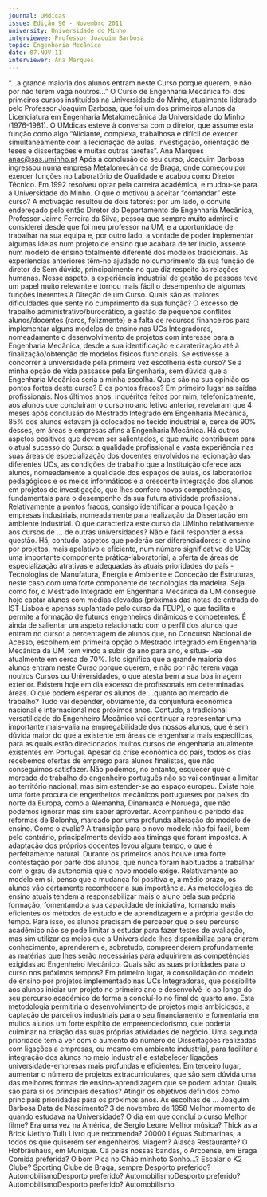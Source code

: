 ```yaml
---
journal: UMdicas
issue: Edição 96 - Novembro 2011
university: Universidade do Minho
interviewee: Professor Joaquim Barbosa
topic: Engenharia Mecânica
date: 07.NOV.11
interviewer: Ana Marques
---
```



“…a grande maioria dos alunos entram neste Curso porque querem, e não
por não terem vaga noutros…”
O Curso de Engenharia Mecânica foi dos primeiros
cursos instituídos na Universidade do Minho, atualmente liderado pelo Professor Joaquim Barbosa, que foi um dos primeiros alunos da Licenciatura
em Engenharia Metalomecânica da Universidade do Minho (1976-1981). O UMdicas esteve à
conversa com o diretor, que assume esta função
como algo “Aliciante, complexa, trabalhosa e difícil
de exercer simultaneamente com a lecionação de
aulas, investigação, orientação de teses e dissertações e muitas outras tarefas”.
Ana Marques
anac@sas.uminho.pt
Após a conclusão do seu curso, Joaquim Barbosa
ingressou numa empresa Metalomecânica de Braga, onde começou por exercer funções no Laboratório de Qualidade e acabou como Diretor Técnico.
Em 1992 resolveu optar pela carreira académica, e
mudou-se para a Universidade do Minho.
O que o motivou a aceitar “comandar” este
curso?
A motivação resultou de dois fatores: por um lado,
o convite endereçado pelo então Diretor do Departamento de Engenharia Mecânica, Professor Jaime Ferreira da Silva, pessoa que sempre muito admirei e considerei desde que foi meu professor na
UM, e a oportunidade de trabalhar na sua equipa
e, por outro lado, a vontade de poder implementar
algumas ideias num projeto de ensino que acabara
de ter início, assente num modelo de ensino totalmente diferente dos modelos tradicionais.
As experiencias anteriores têm-no ajudado
no cumprimento da sua função de diretor de
Sem dúvida, principalmente no que diz respeito
às relações humanas. Nesse aspeto, a experiência
industrial de gestão de pessoas teve um papel muito relevante e tornou mais fácil o desempenho de algumas funções inerentes à Direção de um Curso.
Quais são as maiores dificuldades que sente
no cumprimento da sua função?
O excesso de trabalho administrativo/burocrático,
a gestão de pequenos conflitos alunos/docentes
(raros, felizmente) e a falta de recursos financeiros para implementar alguns modelos de ensino nas UCs Integradoras, nomeadamente o desenvolvimento de projetos com interesse para a Engenharia Mecânica, desde a sua identificação e caraterização até à finalização/obtenção de modelos físicos funcionais.
Se estivesse a concorrer à universidade
pela primeira vez escolheria este curso?
Se a minha opção de vida passasse pela Engenharia, sem dúvida que a Engenharia Mecânica seria a minha escolha.
Quais são na sua opinião os pontos fortes
deste curso? E os pontos fracos?
Em primeiro lugar as saídas profissionais. Nos
últimos anos, inquéritos feitos por mim, telefonicamente, aos alunos que concluíram o curso no ano letivo anterior, revelaram que 4 meses após
conclusão do Mestrado Integrado em Engenharia
Mecânica, 85% dos alunos estavam já colocados no tecido industrial e, cerca de 90% desses, em áreas e empresas afins à Engenharia Mecânica. 
Há outros aspetos positivos que devem ser salientados, e que muito contribuem para o atual sucesso 
do Curso: a qualidade profissional e vasta experiência nas suas áreas de especialização dos docentes 
envolvidos na lecionação das diferentes UCs, as 
condições de trabalho que a Instituição oferece aos 
alunos, nomeadamente a qualidade dos espaços de aulas, 
os laboratórios pedagógicos e 
os meios informáticos e a crescente integração dos alunos 
em projetos de investigação, 
que lhes confere novas competências, fundamentais para 
o desempenho da sua futura 
atividade profissional. 
Relativamente a pontos fracos, consigo identificar 
a pouca ligação a empresas industriais, nomeadamente para realização da Dissertação em ambiente industrial.
O que caracteriza este curso da UMinho relativamente aos cursos de … de outras universidades?
Não é fácil responder a essa questão. Há, contudo, aspetos que poderão ser diferenciadores: 
o ensino por projetos, mais apelativo e eficiente, 
num número significativo de UCs; uma importante 
componente prática-laboratorial; a oferta de áreas 
de especialização atrativas e adequadas às atuais 
prioridades do país - Tecnologias de Manufatura, 
Energia e Ambiente e Conceção de Estruturas, neste caso com uma forte componente de tecnologias da madeira. Seja como for, o Mestrado Integrado 
em Engenharia Mecânica da UM consegue hoje 
captar alunos com médias elevadas (próximas das 
notas de entrada do IST-Lisboa e apenas suplantado pelo curso da FEUP), o que facilita e permite a formação de futuros engenheiros dinâmicos e 
competentes. É ainda de salientar um aspeto relacionado com o perfil dos alunos que entram no curso: a percentagem de alunos que, no Concurso 
Nacional de Acesso, escolhem em primeira opção 
o Mestrado Integrado em Engenharia Mecânica da 
UM, tem vindo a subir de ano para ano, e situa-
-se atualmente em cerca de 70%. Isto significa que 
a grande maioria dos alunos entram neste Curso 
porque querem, e não por não terem vaga noutros 
Cursos ou Universidades, o que atesta bem a sua 
boa imagem exterior.
Existem hoje em dia excesso de profissonais em determinadas áreas. O que podem 
esperar os alunos de …quanto ao mercado 
de trabalho? 
Tudo vai depender, obviamente, da conjuntura 
económica nacional e internacional nos próximos 
anos. Contudo, a tradicional versatilidade do Engenheiro Mecânico vai continuar a representar 
uma importante mais-valia 
na empregabilidade dos nossos alunos, que é sem dúvida 
maior do que a existente em 
áreas de engenharia mais específicas, para as quais estão 
direcionados muitos cursos de 
engenharia atualmente existentes em Portugal. Apesar 
da crise económica do país, 
todos os dias recebemos ofertas de emprego para 
alunos finalistas, que não conseguimos satisfazer. 
Não podemos, no entanto, esquecer que o mercado de trabalho do engenheiro português não se vai 
continuar a limitar ao território nacional, mas sim 
estender-se ao espaço europeu. Existe hoje uma 
forte procura de engenheiros mecânicos portugueses por países do norte da Europa, como a Alemanha, Dinamarca e Noruega, que não podemos 
ignorar mas sim saber aproveitar.
Acompanhou o período das reformas de Bolonha, marcado por uma profunda alteração 
do modelo de ensino. Como o avalia?
A transição para o novo modelo não foi fácil, bem 
pelo contrário, principalmente devido aos timings 
que foram impostos. A adaptação dos próprios docentes levou algum tempo, o que é perfeitamente 
natural. Durante os primeiros anos houve uma forte contestação por parte dos alunos, que nunca foram habituados a trabalhar com o grau de autonomia que o novo modelo exige. Relativamente ao 
modelo em si, penso que a mudança foi positiva e, 
a médio prazo, os alunos vão certamente reconhecer a sua importância. As metodologias de ensino 
atuais tendem a responsabilizar mais o aluno pela 
sua própria formação, fomentando a sua capacidade de iniciativa, tornando mais eficientes os 
métodos de estudo e de aprendizagem e a própria 
gestão do tempo. Para isso, os alunos precisam 
de perceber que o seu percurso académico não se 
pode limitar a estudar para fazer testes de avaliação, mas sim utilizar os meios que a Universidade lhes disponibiliza para criarem conhecimento, 
aprenderem e, sobretudo, compreenderem profundamente as matérias que lhes serão necessárias 
para adquirirem as competências exigidas ao Engenheiro Mecânico.
Quais são as suas prioridades para o curso
nos próximos tempos?
Em primeiro lugar, a consolidação do modelo de
ensino por projetos implementado nas UCs Integradoras, que possibilite aos alunos iniciar um projeto no primeiro ano e desenvolvê-lo ao longo
do seu percurso académico de forma a concluí-lo
no final do quarto ano. Esta metodologia permitiria
o desenvolvimento de projetos mais ambiciosos,
a captação de parceiros industriais para o seu financiamento e fomentaria em muitos alunos um forte espírito de empreendedorismo, que poderia
culminar na criação das suas próprias atividades
de negócio.
Uma segunda prioridade tem a ver com o aumento
do número de Dissertações realizadas com ligações a empresas, ou mesmo em ambiente industrial, para facilitar a integração dos alunos no meio
industrial e estabelecer ligações universidade-empresas mais profundas e eficientes.
Em terceiro lugar, aumentar o número de projetos
extracurriculares, que são sem dúvida uma das
melhores formas de ensino-aprendizagem que se
podem adotar.
Quais são para si os principais desafios?
Atingir os objetivos definidos como principais prioridades para os próximos anos.
As escolhas de …
Joaquim Barbosa
Data de Nascimento? 3 de novembro de 1958
Melhor momento de quando estudava na
Universidade? O dia em que concluí o curso
Melhor filme? Era uma vez na América, de Sergio Leone
Melhor música? Thick as a Brick (Jethro Tull)
Livro que recomenda? 20000 Léguas Submarinas, a todos os que quiserem ser engenheiros.
Viagem? Alasca
Restaurante? O Hofbräuhaus, em Munique. Cá
pelas nossas bandas, o Arcoense, em Braga
Comida preferida? O bom Pica no Chão minhoto
Sonho…? Escalar o K2
Clube? Sporting Clube de Braga, sempre
Desporto preferido? AutomobilismoDesporto preferido? AutomobilismoDesporto preferido? AutomobilismoDesporto preferido? Automobilismo
